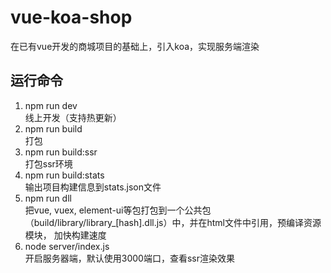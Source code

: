 # vue-koa-shop
在已有vue开发的商城项目的基础上，引入koa，实现服务端渲染


## 运行命令
1. npm run dev  
    线上开发（支持热更新）
2. npm run build  
    打包
3. npm run build:ssr  
    打包ssr环境
4. npm run build:stats    
    输出项目构建信息到stats.json文件
5. npm run dll  
    把vue, vuex, element-ui等包打包到一个公共包（build/library/library_[hash].dll.js）中，并在html文件中引用，预编译资源模块， 加快构建速度
6. node server/index.js  
    开启服务器端，默认使用3000端口，查看ssr渲染效果
